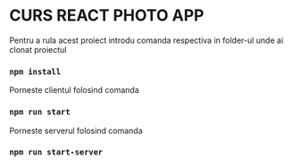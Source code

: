 # CURS REACT PHOTO APP

Pentru a rula acest proiect introdu comanda respectiva in folder-ul unde ai clonat proiectul
### `npm install`

Porneste clientul folosind comanda
### `npm run start`

Porneste serverul folosind comanda
### `npm run start-server`
